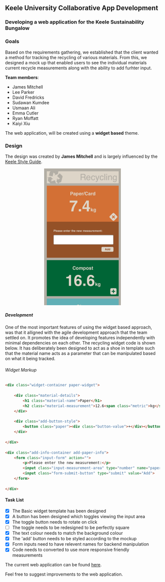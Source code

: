 ## Keele University Collaborative App Development

### Developing a web application for the Keele Sustainability Bungalow

### **Goals**

Based on the requirements gathering, we established that the client wanted a method for tracking the recycling of various materials. From this, we designed a mock up that enabled users to see the individual materials current recycle measurements along with the ability to add furhter input.

**Team members**:

 * James Mitchell
 * Lee Parker
 * David Fredricks
 * Sudawan Kumdee
 * Usmaan Ali
 * Emma Cutler
 * Ryan Moffatt
 * Kaiyi Xiu


The web application, will be created using a **widget based** theme.

### **Design**

The design was created by **James Mitchell** and is largely influenced by the [Keele Style Guide](https://www.keele.ac.uk/brand/).

<p align="center">
     <img src="mockups/recycling-widget.jpg" width="250"/>
</p>


##### Development

One of the most important features of using the widget based approach, was that it alligned with the agile development approach that the team settled on. It promotes the idea of developing features independently with minimal dependencies on each other.
The recycling widget code is shown below. It has deliberately been designed to act as a shoe in template such that the material name acts as a parameter that can be manipulated based on what it being tracked.

###### Widget Markup

``` html
<div class="widget-container paper-widget">

    <div class="material-details">
        <h1 class="material-name">Paper</h1>
        <h2 class="material-measurement">12.6<span class="metric">kg</span></h2>
    </div>

    <div class="add-button-style">
        <button class="paper"><div class="button-value">+</div></button>
    </div>

</div>

<div class="add-info-container add-paper-info">
    <form class="input-form" action="">
        <p>Please enter the new measurement:</p>
        <input class="input-measurement-area" type="number" name="paper-input" size="">
        <input class="form-submit-button" type="submit" value="Add">
    </form>

</div>
```

#### **Task List**

- [x] The Basic widget template has been designed
- [x] A button has been designed which toggles viewing the input area
- [x] The toggle button needs to rotate on click
- [ ] The toggle needs to be redesigned to be perfectly square
- [x] The text colour needs to match the background colour
- [x] The 'add' button needs to be styled according to the mockup
- [x] Form inputs need to have relevent names for backend manipulation
- [x] Code needs to converted to use more responsive friendly measurements

The current web application can be found [here](https://usyyy.github.io/).


Feel free to suggest improvements to the web application.

